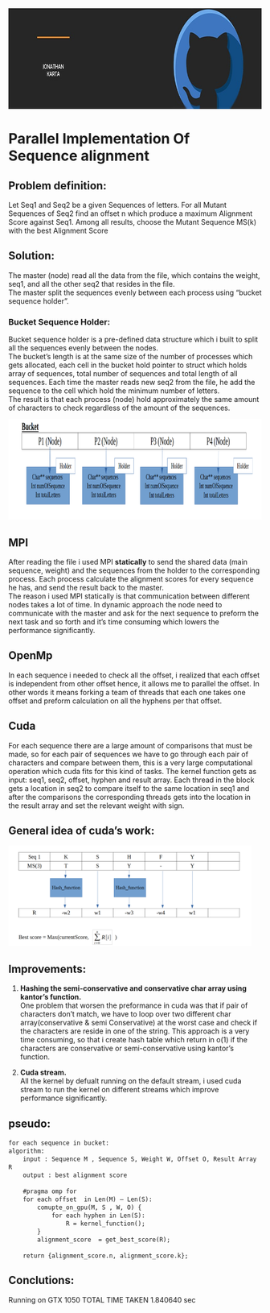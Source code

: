 <div>
      <img src="Documentation/Logo.jfif" alt="Game Logo" height="200" >      
</div>

# Parallel Implementation Of Sequence alignment
###
## Problem definition:

Let Seq1 and Seq2 be a given Sequences of letters.
For all Mutant Sequences of Seq2 find an offset n which produce a maximum Alignment Score
against Seq1. Among all results, choose the Mutant Sequence MS(k) with the best Alignment Score

## Solution:

The master (node) read all the data from the file, which contains the weight, seq1, and all the other seq2 that resides in the file.<br>
The master split the sequences evenly between each process using “bucket sequence holder”.

### Bucket Sequence Holder:
Bucket sequence holder is a pre-defined data structure which i built to split all the sequences evenly between the nodes.<br>
The bucket’s length is at the same size of the number of processes which gets allocated, each cell in the bucket hold pointer to struct which holds array of sequences, 
total number of sequences and total length of all sequences.
Each time the master reads new seq2 from the file, he add the sequence to the cell which hold the minimum number of letters.<br>
The result is that each process (node) hold approximately the same amount of characters to check regardless of the amount of the sequences.

<div>
      <img src="Documentation/bucket.png" alt="Game Logo" height="200" >      
</div>

## MPI
After reading the file i used MPI <strong>statically</strong> to send the shared data (main sequence, weight) and the sequences from the holder to the corresponding process.
Each process calculate the alignment scores for every sequence he has, and send the result back to the master.<br>
The reason i used MPI statically is that communication between different nodes takes a lot of time. In dynamic approach the node need to communicate 
with the master and ask for the next sequence to preform the next task and so forth and it’s time consuming which lowers the performance significantly. 

## OpenMp
In each sequence i needed to check all the offset, i realized that each offset is independent from other offset hence, it allows me to parallel the offset.
In other words it means forking a team of threads that each one takes one offset and preform calculation on all the hyphens per that offset.

## Cuda
For each sequence there are a large amount of comparisons that must be made, so for each pair of sequences we have to go through each pair of characters and compare between them, this is a very large computational operation which cuda fits for this kind of tasks.
The kernel function gets as input:  seq1, seq2, offset, hyphen and result array.
Each thread in the block gets a location in seq2 to compare itself to the same location in seq1 and after the comparisons the corresponding threads gets into the location in the result array and set the relevant weight with sign.

## General idea of cuda’s work:

<div>
      <img src="Documentation/cuda_demo.png" alt="Game Logo" height="200" >      
</div>

## Improvements:

1. <strong>Hashing the semi-conservative and conservative char array using kantor’s function.</strong><br>
One problem that worsen the preformance in cuda was that if pair of characters don’t match, we have to loop over two different char array(conservative & semi Conservative) 
at the worst case and check if the characters are reside in one of the string.
This approach is a very time consuming, so that i create hash table which return in o(1) if the characters are conservative or semi-conservative 
using kantor’s function.

2. <strong>Cuda stream.</strong><br>
All the kernel by defualt running on the default stream, i used cuda stream to run the kernel on different streams which improve performance significantly.

## pseudo: 
```
for each sequence in bucket:
algorithm: 
	input : Sequence M , Sequence S, Weight W, Offset O, Result Array R
	output : best alignment score
	
	#pragma omp for 
	for each offset  in Len(M) – Len(S):   			
		comupte_on_gpu(M, S , W, O) {
			for each hyphen in Len(S):
				R = kernel_function();	
		}  
		alignment_score  = get_best_score(R);
		
	return {alignment_score.n, alignment_score.k};
 ```

## Conclutions: 
Running on GTX 1050 TOTAL TIME TAKEN 1.840640 sec
